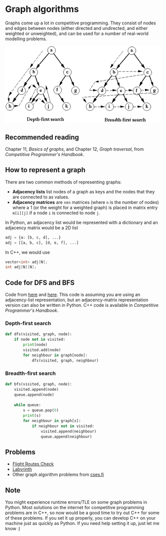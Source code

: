 # Graph algorithms

Graphs come up a lot in competitive programming. They consist of nodes and edges between nodes (either directed and undirected, and either weighted or unweighted), and can be used for a number of real-world modelling problems.

![Depth vs breadth-first search](2021-05-12-15-36-24.png)

## Recommended reading

Chapter 11, *Basics of graphs*, and Chapter 12, *Graph traversal*, from *Competitive Programmer's Handbook*.

## How to represent a graph

There are two common methods of representing graphs:

- **Adjacency lists** list nodes of a graph as keys and the nodes that they are connected to as values.
- **Adjacency matrices** are `n`x`n` matrices (where `n` is the number of nodes) where a 1 (or the weight for a weighted graph) is placed in matrix entry `m[i][j]` if a node `i` is connected to node `j`.

In Python, an adjacency list would be represented with a dictionary and an adjacency matrix would be a 2D list 

```python
adj = {a: [b, c, d], ...}
adj = [[a, b, c], [d, e, f], ...]
```

In C++, we would use

```cpp
vector<int> adj[N];
int adj[N][N];
```

## Code for DFS and BFS

Code from [here](https://www.educative.io/edpresso/how-to-implement-depth-first-search-in-python) and [here](https://www.educative.io/edpresso/how-to-implement-a-breadth-first-search-in-python). This code is assuming you are using an adjacency-list representation, but an adjacency-matrix representation version can also be written in Python. C++ code is available in *Competitive Programmer's Handbook*.

### Depth-first search

```python
def dfs(visited, graph, node):
    if node not in visited:
        print(node)
        visited.add(node)
        for neighbour in graph[node]:
            dfs(visited, graph, neighbour)
```

### Breadth-first search

```python
def bfs(visited, graph, node):
    visited.append(node)
    queue.append(node)

    while queue:
        s = queue.pop(0)
        print(s)
        for neighbour in graph[s]:
            if neighbour not in visited:
                visited.append(neighbour)
                queue.append(neighbour)
```

## Problems

- [Flight Routes Check](https://cses.fi/problemset/task/1682)
- [Labyrinth](https://cses.fi/problemset/task/1193)
- Other graph algorithm problems from [cses.fi](https://cses.fi/problemset/list/)

## Note

You might experience runtime errors/TLE on some graph problems in Python. Most solutions on the internet for competitive programming problems are in C++, so now would be a good time to try out C++ for some of these problems. If you set it up properly, you can develop C++ on your machine just as quickly as Python. If you need help setting it up, just let me know :)